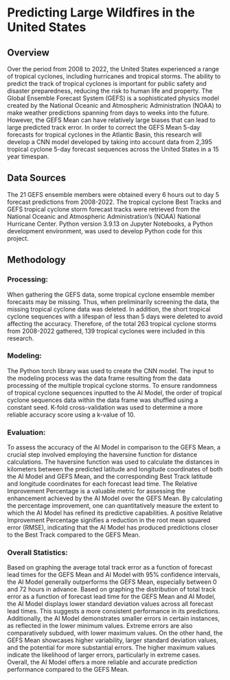 # Predicting Large Wildfires in the United States

## Overview
Over the period from 2008 to 2022, the United States experienced a range of tropical cyclones, including hurricanes and tropical storms. The ability to predict the track of tropical cyclones is important for public safety and disaster preparedness, reducing the risk to human life and property. The Global Ensemble Forecast System (GEFS) is a sophisticated physics model created by the National Oceanic and Atmospheric Administration (NOAA) to make weather predictions spanning from days to weeks into the future. However, the GEFS Mean can have relatively large biases that can lead to large predicted track error. In order to correct the GEFS Mean 5-day forecasts for tropical cyclones in the Atlantic Basin, this research will develop a CNN model developed by taking into account data from 2,395 tropical cyclone 5-day forecast sequences across the United States in a 15 year timespan. 

## Data Sources
The 21 GEFS ensemble members were obtained every 6 hours out to day 5 forecast predictions from 2008-2022. The tropical cyclone Best Tracks and GEFS tropical cyclone storm forecast tracks were retrieved from the National Oceanic and Atmospheric Administration’s (NOAA) National Hurricane Center. Python version 3.9.13 on Jupyter Notebooks, a Python development environment, was used to develop Python code for this project.

## Methodology
### Processing: 
When gathering the GEFS data, some tropical cyclone ensemble member forecasts may be missing. Thus, when preliminarily screening the data, the missing tropical cyclone data was deleted. In addition, the short tropical cyclone sequences with a lifespan of less than 5 days were deleted to avoid affecting the accuracy. Therefore, of the total 263 tropical cyclone storms from 2008-2022 gathered, 139 tropical cyclones were included in this research.

### Modeling: 
The Python torch library was used to create the CNN model. The input to the modeling process was the data frame resulting from the data processing of the multiple tropical cyclone storms. To ensure randomness of tropical cyclone sequences inputted to the AI Model, the order of tropical cyclone sequences data within the data frame was shuffled using a constant seed. K-fold cross-validation was used to determine a more reliable accuracy score using a k-value of 10. 

### Evaluation: 
To assess the accuracy of the AI Model in comparison to the GEFS Mean, a crucial step involved employing the haversine function for distance calculations. The haversine function was used to calculate the distances in kilometers between the predicted latitude and longitude coordinates of both the AI Model and GEFS Mean, and the corresponding Best Track latitude and longitude coordinates for each forecast lead time. The Relative Improvement Percentage is a valuable metric for assessing the enhancement achieved by the AI Model over the GEFS Mean. By calculating the percentage improvement, one can quantitatively measure the extent to which the AI Model has refined its predictive capabilities. A positive Relative Improvement Percentage signifies a reduction in the root mean squared error (RMSE), indicating that the AI Model has produced predictions closer to the Best Track compared to the GEFS Mean.

### Overall Statistics: 
Based on graphing the average total track error as a function of forecast lead times for the GEFS Mean and AI Model with 95% confidence intervals, the AI Model generally outperforms the GEFS Mean, especially between 0 and 72 hours in advance. Based on graphing the distribution of total track error as a function of forecast lead time for the GEFS Mean and AI Model, the AI Model displays lower standard deviation values across all forecast lead times. This suggests a more consistent performance in its predictions. Additionally, the AI Model demonstrates smaller errors in certain instances, as reflected in the lower minimum values. Extreme errors are also comparatively subdued, with lower maximum values. On the other hand, the GEFS Mean showcases higher variability, larger standard deviation values, and the potential for more substantial errors. The higher maximum values indicate the likelihood of larger errors, particularly in extreme cases. Overall, the AI Model offers a more reliable and accurate prediction performance compared to the GEFS Mean.
